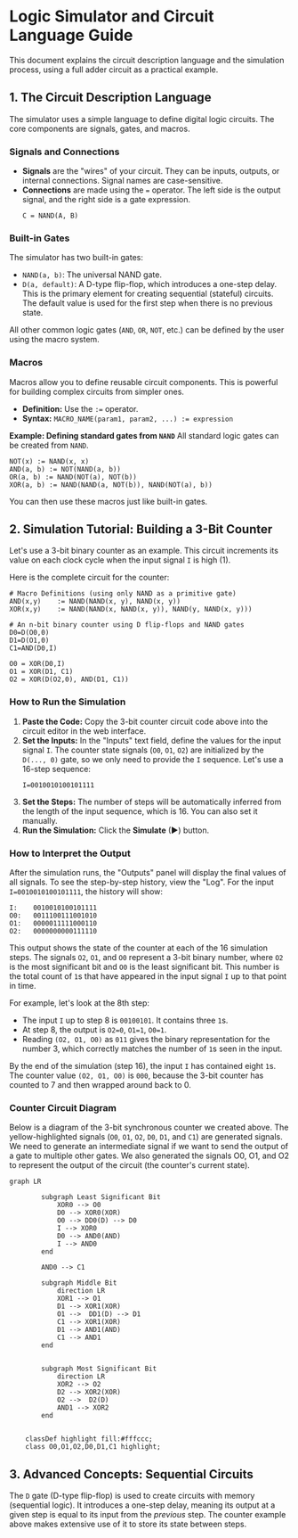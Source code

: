 # Logic Simulator and Circuit Language Guide

This document explains the circuit description language and the simulation process, using a full adder circuit as a practical example.

## 1. The Circuit Description Language

The simulator uses a simple language to define digital logic circuits. The core components are signals, gates, and macros.

### Signals and Connections
- **Signals** are the "wires" of your circuit. They can be inputs, outputs, or internal connections. Signal names are case-sensitive.
- **Connections** are made using the `=` operator. The left side is the output signal, and the right side is a gate expression.
  ```
  C = NAND(A, B)
  ```

### Built-in Gates
The simulator has two built-in gates:
- `NAND(a, b)`: The universal NAND gate.
- `D(a, default)`: A D-type flip-flop, which introduces a one-step delay. This is the primary element for creating sequential (stateful) circuits. The default value is used for the first step when there is no previous state.

All other common logic gates (`AND`, `OR`, `NOT`, etc.) can be defined by the user using the macro system.

### Macros
Macros allow you to define reusable circuit components. This is powerful for building complex circuits from simpler ones.
- **Definition:** Use the `:=` operator.
- **Syntax:** `MACRO_NAME(param1, param2, ...) := expression`

**Example: Defining standard gates from `NAND`**
All standard logic gates can be created from `NAND`.
```
NOT(x) := NAND(x, x)
AND(a, b) := NOT(NAND(a, b))
OR(a, b) := NAND(NOT(a), NOT(b))
XOR(a, b) := NAND(NAND(a, NOT(b)), NAND(NOT(a), b))
```
You can then use these macros just like built-in gates.

## 2. Simulation Tutorial: Building a 3-Bit Counter

Let's use a 3-bit binary counter as an example. This circuit increments its value on each clock cycle when the input signal `I` is high (1).

Here is the complete circuit for the counter:

```
# Macro Definitions (using only NAND as a primitive gate)
AND(x,y)    := NAND(NAND(x, y), NAND(x, y))
XOR(x,y)    := NAND(NAND(x, NAND(x, y)), NAND(y, NAND(x, y)))

# An n-bit binary counter using D flip-flops and NAND gates
D0=D(O0,0)
D1=D(O1,0)
C1=AND(D0,I)

O0 = XOR(D0,I)
O1 = XOR(D1, C1)
O2 = XOR(D(O2,0), AND(D1, C1))
```

### How to Run the Simulation
1.  **Paste the Code:** Copy the 3-bit counter circuit code above into the circuit editor in the web interface.
2.  **Set the Inputs:** In the "Inputs" text field, define the values for the input signal `I`. The counter state signals (`O0`, `O1`, `O2`) are initialized by the `D(..., 0)` gate, so we only need to provide the `I` sequence. Let's use a 16-step sequence:
    ```
    I=0010010100101111
    ```
3.  **Set the Steps:** The number of steps will be automatically inferred from the length of the input sequence, which is 16. You can also set it manually.
4.  **Run the Simulation:** Click the **Simulate** (▶) button.

### How to Interpret the Output
After the simulation runs, the "Outputs" panel will display the final values of all signals. To see the step-by-step history, view the "Log". For the input `I=0010010100101111`, the history will show:

```
I:    0010010100101111
O0:   0011100111001010
O1:   0000011111000110
O2:   0000000000111110
```

This output shows the state of the counter at each of the 16 simulation steps. The signals `O2`, `O1`, and `O0` represent a 3-bit binary number, where `O2` is the most significant bit and `O0` is the least significant bit. This number is the total count of `1`s that have appeared in the input signal `I` up to that point in time.

For example, let's look at the 8th step:
- The input `I` up to step 8 is `00100101`. It contains three `1`s.
- At step 8, the output is `O2=0`, `O1=1`, `O0=1`.
- Reading `(O2, O1, O0)` as `011` gives the binary representation for the number 3, which correctly matches the number of `1`s seen in the input.

By the end of the simulation (step 16), the input `I` has contained eight `1`s. The counter value `(O2, O1, O0)` is `000`, because the 3-bit counter has counted to 7 and then wrapped around back to 0.

### Counter Circuit Diagram

Below is a diagram of the 3-bit synchronous counter we created above. The yellow-highlighted signals (`O0`, `O1`, `O2`, `D0`, `D1`, and `C1`) are generated signals. We need to generate an intermediate signal if we want to send the output of a gate to multiple other gates. We also generated the signals O0, O1, and O2 to represent the output of the circuit (the counter's current state).

```mermaid
graph LR

        subgraph Least Significant Bit 
            XOR0 --> O0
            D0 --> XOR0(XOR)
            O0 --> DD0(D) --> D0
            I --> XOR0
            D0 --> AND0(AND)
            I --> AND0
        end

        AND0 --> C1

        subgraph Middle Bit
            direction LR
            XOR1 --> O1
            D1 --> XOR1(XOR)
            O1 -->  DD1(D) --> D1
            C1 --> XOR1(XOR)
            D1 --> AND1(AND)
            C1 --> AND1
        end


        subgraph Most Significant Bit
            direction LR
            XOR2 --> O2 
            D2 --> XOR2(XOR)
            O2 -->  D2(D)
            AND1 --> XOR2 
        end


    classDef highlight fill:#fffccc;
    class O0,O1,O2,D0,D1,C1 highlight;
```

## 3. Advanced Concepts: Sequential Circuits

The `D` gate (D-type flip-flop) is used to create circuits with memory (sequential logic). It introduces a one-step delay, meaning its output at a given step is equal to its input from the *previous* step. The counter example above makes extensive use of it to store its state between steps.




